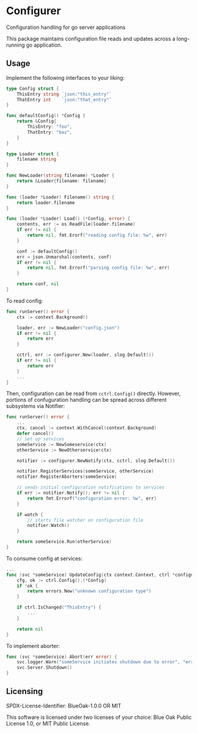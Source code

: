 # Configurer

Configuration handling for go server applications

This package maintains configuration file reads and updates across a long-running go application.

## Usage

Implement the following interfaces to your liking:

```go
type Config struct {
	ThisEntry string `json:"this_entry"`
	ThatEntry int    `json:"that_entry"`
}

func defaultConfig() *Config {
	return &Config{
		ThisEntry: "foo",
		ThatEntry: "baz",
	}
}

type Loader struct {
	filename string
}

func NewLoader(string filename) *Loader {
	return &Loader{filename: filename}
}

func (loader *Loader) Filename() string {
	return loader.filename
}

func (loader *Loader) Load() (*Config, error) {
	contents, err := os.ReadFile(loader.filename)
	if err != nil {
		return nil, fmt.Erorf("reading config file: %w", err)
	}

	conf := defaultConfig()
	err = json.Unmarshal(contents, conf)
	if err != nil {
		return nil, fmt.Errorf("parsing config file: %w", err)
	}

	return conf, nil
}
```

To read config:

```go
func runServer() error {
	ctx := context.Background()

	loader, err := NewLoader("config.json")
	if err != nil {
		return err
	}

	cctrl, err := configurer.New(loader, slog.Default())
	if err != nil {
		return err
	}
	...
}
```

Then, configuration can be read from `cctrl.Config()` directly. However, portions of confuguration handling can be spread across different subsystems via Notifier:

```go
func runServer() error {
	...
	ctx, cancel := context.WithCancel(context.Background)
	defer cancel()
	// set up services
	someService := NewSomeservice(ctx)
	otherService := NewOtherservice(ctx)

	notifier := configurer.NewNotify(ctx, cctrl, slog.Default())

	notifier.RegisterServices(someService, otherService)
	notifier.RegisterAborters(someService)

	// sends initial configuration notifications to services
	if err := notifier.Notify(); err != nil {
		return fmt.Errorf("configuration error: %w", err)
	}

	if watch {
		// starts file watcher on configuration file
		notifier.Watch()
	}

	return someService.Run(otherService)
}
```

To consume config at services:

```go
...
func (svc *someService) UpdateConfig(ctx context.Context, ctrl *configurer.Control) error {
	cfg, ok := ctrl.Config().(*Config)
	if !ok {
		return errors.New("unknown configuration type")
	}

	if ctrl.IsChanged("ThisEntry") {
		...
	}

	return nil
}
```

To implement aborter:

```go
func (svc *someService) Abort(err error) {
	svc.logger.Warn("someService initiates shutdown due to error", "error", err)
	svc.Server.Shutdown()
}
```

## Licensing

SPDX-License-Identifier: BlueOak-1.0.0 OR MIT

This software is licensed under two licenses of your choice: Blue Oak Public License 1.0, or MIT Public License.
